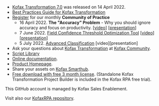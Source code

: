 * [Kofax Transformation 7.0](https://github.com/KofaxTransformation/KT-7.0) was released on 14 April 2022.
* [Best Practices Guide for Kofax Transformation](https://github.com/KofaxTransformation/Kofax-Transformation-Best-Practices)
* [Register](https://cvent.me/Y7gqWA) for our monthly **Community of Practice**
   * 16 April 2022. **The "Accuracy" Problem** - Why you should ignore accuracy and focus on productivity. [[video](https://kofax.app.bigtincan.com/pfiles/QNb0pzmX1Ov6oPrWVEmZiQhrhLijFlhzBGDyxjYan95Ldl27Kk/f/1039876035)] [[presentation](https://kofax.app.bigtincan.com/pfiles/QNb0pzmX1Ov6oPrWVEmZiQhrhLijFlhzBGDyxjYan95Ldl27Kk/f/1039876036)]
   * 7 June 2022. [Field Confidence Threshold Optimization Tool](https://github.com/KofaxTransformation/ThresholdOptimizer) [[video](https://kofax.app.bigtincan.com/pfiles/w2kZv90yNLODdMVXA819iyhVcWtxCmCk8zPjG35nramlRpWeoY/f/1039908450)] [[presentation](https://kofax.app.bigtincan.com/pfiles/w2kZv90yNLODdMVXA819iyhVcWtxCmCk8zPjG35nramlRpWeoY/f/1039908451)]
   * 5 July 2022. [Advanced Classification](https://github.com/KofaxTransformation/KTScripts/blob/master/Custom%20Classification.md) [video][presentation]
* Ask your questions about [Kofax Transformation](https://community.kofax.com/s/topic/0TO3m000000IznVGAS/transformation?language=en_US) at [Kofax Community](https://community.kofax.com).
* [Script Library](https://github.com/KofaxTransformation/KTScripts#readme)
* [Online documentation](https://docshield.kofax.com/Portal/Products/en_US/KTM/7.0.0-hyanwr9123/KTM.htm).
* [Product Homepage](https://www.kofax.com/products/transformation).
* Share your assets on [Kofax Smarthub](https://smarthub.kofax.com/).
* [Free download with free 3 month license](https://www.kofax.com/products/rpa/rpa-free-trial). (Standalone Kofax Transformation Project Builder is included in the Kofax RPA free trial).

This GitHub account is managed by Kofax Sales Enablement.

Visit also our [KofaxRPA repository](https://github.com/KofaxRPA).
